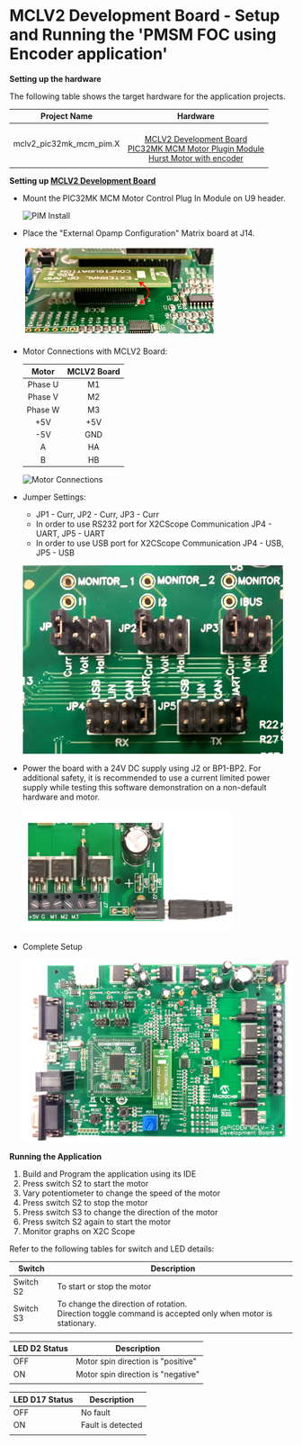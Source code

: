 # MCLV2 Development Board - Setup and Running the 'PMSM FOC using Encoder application'
**Setting up the hardware**

The following table shows the target hardware for the application projects.

| Project Name| Hardware |
|:---------:|:---------:|
| mclv2_pic32mk_mcm_pim.X |<br>[MCLV2 Development Board](https://www.microchip.com/DevelopmentTools/ProductDetails/DM330021-2)<br>[PIC32MK MCM Motor Plugin Module](https://www.microchip.com/DevelopmentTools/ProductDetails/PartNO/MA320211)<br>[Hurst Motor with encoder](https://www.microchip.com/DevelopmentTools/ProductDetails/PartNo/AC300022) |
|||

**Setting up [MCLV2 Development Board](https://www.microchip.com/DevelopmentTools/ProductDetails/DM330021-2)**

- Mount the PIC32MK MCM Motor Control Plug In Module on U9 header. 

    ![PIM Install](GUID-D26790D4-FFF6-4835-9A3C-21EF59CE0C8B-low.png)

- Place the "External Opamp Configuration" Matrix board at J14.

    ![External OPAMP](GUID-0E7A727E-67E0-4A34-938F-040CFCFCA861-low.png)

- Motor Connections with MCLV2 Board: 

    |Motor | MCLV2 Board |
    |:----:|:------:|
    | Phase U | M1 |
    | Phase V | M2 |
    | Phase W | M3 |
    | +5V     | +5V |
    | -5V |GND |
    | A | HA |
    | B | HB |

    ![Motor Connections](GUID-0B35F2F8-8DDF-4A9C-A7C2-5F6BB221C2A0-low-low.png)

- Jumper Settings: 
    - JP1 - Curr, JP2 - Curr, JP3 - Curr 
    - In order to use RS232 port for X2CScope Communication JP4 - UART, JP5 - UART 
    - In order to use USB port for X2CScope Communication JP4 - USB, JP5 - USB

    ![jumper Settings](GUID-654C6CC3-1D97-4A08-8F9A-15635A1C014D-low.png)


- Power the board with a 24V DC supply using J2 or BP1-BP2. For additional safety, it is recommended to use a current limited power supply while testing this software demonstration on a non-default hardware and motor. 

    ![power](GUID-B9F34BA3-07EB-4D81-810D-FFCAF645DA56-low.png)

- Complete Setup

    ![Setup](GUID-28FEDBAE-528B-44A7-903C-4945A929AC98-low.png)

**Running the Application**

1. Build and Program the application using its IDE
2. Press switch S2 to start the motor
3. Vary potentiometer to change the speed of the motor
4. Press switch S2 to stop the motor
5. Press switch S3 to change the direction of the motor
6. Press switch S2 again to start the motor
7. Monitor graphs on X2C Scope

Refer to the following tables for switch and LED details:

| Switch | Description |
|------|----------------|
| Switch S2 | To start or stop the motor |
| Switch S3 | To change the direction of rotation. <br>Direction toggle command is accepted only when motor is stationary. |
||

| LED D2 Status | Description |
|------|----------------|
| OFF  | Motor spin direction is "positive"  |
| ON  | Motor spin direction is "negative"   |
||

| LED D17 Status | Description |
|------|----------------|
| OFF  | No fault  |
| ON   | Fault is detected  |
||